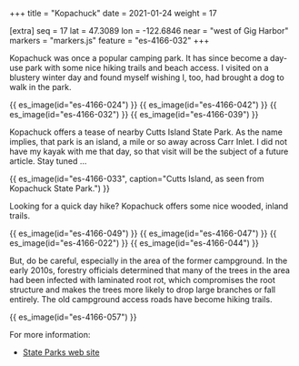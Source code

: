 +++
title = "Kopachuck"
date = 2021-01-24
weight = 17

[extra]
seq = 17
lat = 47.3089
lon = -122.6846
near = "west of Gig Harbor"
markers = "markers.js"
feature = "es-4166-032"
+++

Kopachuck was once a popular camping park. It has since become a day-use park with some nice hiking trails and beach access. I visited on a blustery winter day and found myself wishing I, too, had brought a dog to walk in the park.

{{ es_image(id="es-4166-024") }}
{{ es_image(id="es-4166-042") }}
{{ es_image(id="es-4166-032") }}
{{ es_image(id="es-4166-039") }}

Kopachuck offers a tease of nearby Cutts Island State Park. As the name implies, that park is an island, a mile or so away across Carr Inlet. I did not have my kayak with me that day, so that visit will be the subject of a future article. Stay tuned …

{{ es_image(id="es-4166-033", caption="Cutts Island, as seen from Kopachuck State Park.") }}

Looking for a quick day hike? Kopachuck offers some nice wooded, inland trails.

{{ es_image(id="es-4166-049") }}
{{ es_image(id="es-4166-047") }}
{{ es_image(id="es-4166-022") }}
{{ es_image(id="es-4166-044") }}

But, do be careful, especially in the area of the former campground. In the early 2010s, forestry officials determined that many of the trees in the area had been infected with laminated root rot, which compromises the root structure and makes the trees more likely to drop large branches or fall entirely. The old campground access roads have become hiking trails.

{{ es_image(id="es-4166-057") }}

For more information:

* [State Parks web site](https://parks.state.wa.us/530/Kopachuck)
